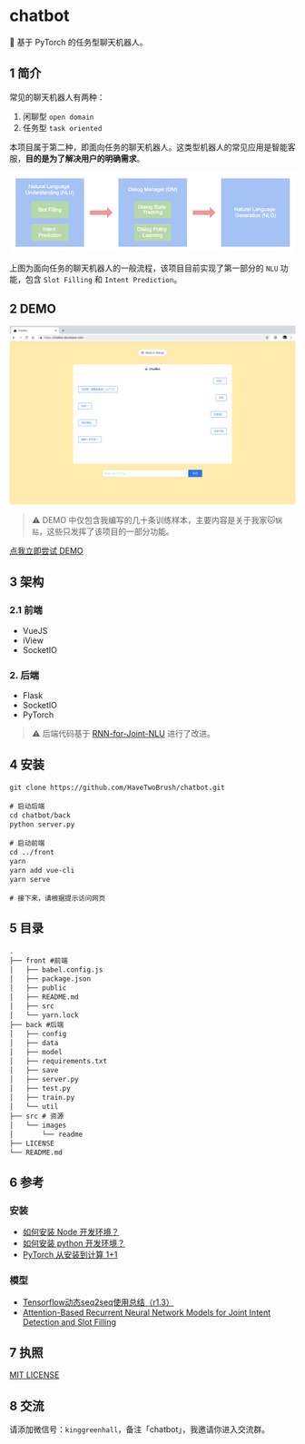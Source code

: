 # chatbot

🤖️ 基于 PyTorch 的任务型聊天机器人。

## 1 简介

常见的聊天机器人有两种：

1. 闲聊型 `open domain`
2. 任务型 `task oriented`

本项目属于第二种，即面向任务的聊天机器人。这类型机器人的常见应用是智能客服，**目的是为了解决用户的明确需求**。

![](src/images/readme/chatbot-flow.png)

上图为面向任务的聊天机器人的一般流程，该项目目前实现了第一部分的 `NLU` 功能，包含 `Slot Filling` 和 `Intent Prediction`。

## 2 DEMO

![](./src/images/readme/demo-screen-shot.jpg)

> ⚠️ DEMO 中仅包含我编写的几十条训练样本，主要内容是关于我家🐱`锅贴`，这些只发挥了该项目的一部分功能。

[点我立即尝试 DEMO](https://chatbot.dovolopor.com)

## 3 架构

### 2.1 前端

-   VueJS
-   iView
-   SocketIO

### 2. 后端

-   Flask
-   SocketIO
-   PyTorch

> ⚠️ 后端代码基于 [RNN-for-Joint-NLU](https://github.com/applenob/RNN-for-Joint-NLU) 进行了改进。

## 4 安装

```shell
git clone https://github.com/HaveTwoBrush/chatbot.git

# 启动后端
cd chatbot/back
python server.py

# 启动前端
cd ../front
yarn
yarn add vue-cli
yarn serve

# 接下来，请根据提示访问网页
```

## 5 目录

```shell
.
├── front #前端
│   ├── babel.config.js
│   ├── package.json
│   ├── public
│   ├── README.md
│   ├── src
│   └── yarn.lock
├── back #后端
│   ├── config
│   ├── data
│   ├── model
│   ├── requirements.txt
│   ├── save
│   ├── server.py
│   ├── test.py
│   ├── train.py
│   └── util
├── src # 资源
│   └── images
│       └── readme
├── LICENSE
└── README.md
```

## 6 参考

### 安装

-   [如何安装 Node 开发环境？](https://www.v2ai.cn/linux/2018/11/11/LX-10.html)
-   [如何安装 python 开发环境？](https://www.v2ai.cn/linux/2018/04/29/LX-2.html)
-   [PyTorch 从安装到计算 1+1](https://www.v2ai.cn/dl/2018/08/20/DL-5.html)

### 模型

-   [Tensorflow动态seq2seq使用总结（r1.3）](https://github.com/applenob/RNN-for-Joint-NLU/blob/master/tensorflow_dynamic_seq2seq.md)
-   [Attention-Based Recurrent Neural Network Models for Joint Intent Detection and Slot Filling](https://arxiv.org/abs/1609.01454)

## 7 执照

[MIT LICENSE](./LICENSE)

## 8 交流

请添加微信号：`kinggreenhall`，备注「chatbot」，我邀请你进入交流群。
